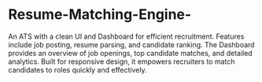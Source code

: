 # Resume-Matching-Engine-
An ATS with a clean UI and Dashboard for efficient recruitment. Features include job posting, resume parsing, and candidate ranking. The Dashboard provides an overview of job openings, top candidate matches, and detailed analytics. Built for responsive design, it empowers recruiters to match candidates to roles quickly and effectively.
